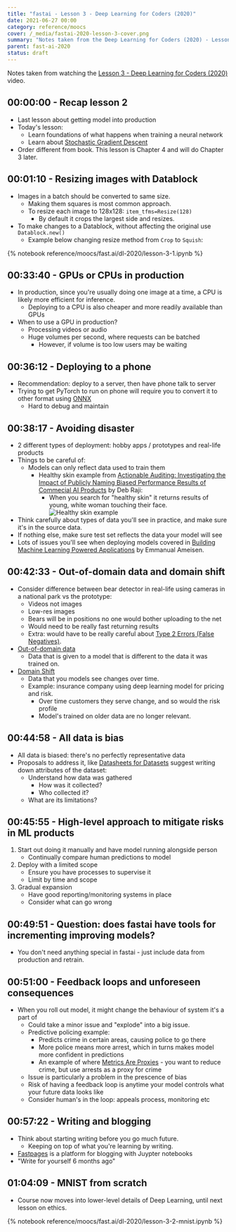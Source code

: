 ```yaml
---
title: "fastai - Lesson 3 - Deep Learning for Coders (2020)"
date: 2021-06-27 00:00
category: reference/moocs
cover: /_media/fastai-2020-lesson-3-cover.png
summary: "Notes taken from the Deep Learning for Coders (2020) - Lesson 3 video"
parent: fast-ai-2020
status: draft
---
```


Notes taken from watching the [Lesson 3 - Deep Learning for Coders (2020)](https://www.youtube.com/watch?v=5L3Ao5KuCC4) video.

## 00:00:00 - Recap lesson 2

* Last lesson about getting model into production
* Today's lesson:
    * Learn foundations of what happens when training a neural network
    * Learn about [Stochastic Gradient Descent](../../../../permanent/stochastic-gradient-descent.md)
* Order different from book. This lesson is Chapter 4 and will do Chapter 3 later.

## 00:01:10 - Resizing images with Datablock

* Images in a batch should be converted to same size.
    * Making them squares is most common approach.
    * To resize each image to 128x128: `item_tfms=Resize(128)`
        * By default it crops the largest side and resizes.
 * To make changes to a Datablock, without affecting the original use `Datablock.new()`
     * Example below changing resize method from `Crop` to `Squish`:

{% notebook reference/moocs/fast.ai/dl-2020/lesson-3-1.ipynb %}

## 00:33:40 - GPUs or CPUs in production

* In production, since you're usually doing one image at a time, a CPU is likely more efficient for inference.
    * Deploying to a CPU is also cheaper and more readily available than GPUs
* When to use a GPU in production?
  * Processing videos or audio
  * Huge volumes per second, where requests can be batched
      * However, if volume is too low users may be waiting

## 00:36:12 - Deploying to a phone

* Recommendation: deploy to a server, then have phone talk to server
* Trying to get PyTorch to run on phone will require you to convert it to other format using [ONNX](https://onnx.ai/)
    * Hard to debug and maintain

## 00:38:17 - Avoiding disaster

* 2 different types of deployment: hobby apps / prototypes and real-life products
* Things to be careful of:
    * Models can only reflect data used to train them
        * Healthy skin example from [Actionable Auditing: Investigating the Impact of Publicly Naming Biased Performance Results of Commecial AI Products](https://www.media.mit.edu/publications/actionable-auditing-investigating-the-impact-of-publicly-naming-biased-performance-results-of-commercial-ai-products/) by Deb Raji:
            * When you search for "healthy skin" it returns results of young, white woman touching their face.
                ![Healthy skin example](journal/_media/healthy-skin-example.png)
* Think carefully about types of data you'll see in practice, and make sure it's in the source data.
* If nothing else, make sure test set reflects the data your model will see
* Lots of issues you'll see when deploying models covered in [Building Machine Learning Powered Applications](https://www.amazon.com/Building-Machine-Learning-Powered-Applications/dp/149204511X) by Emmanual Ameisen.

## 00:42:33 - Out-of-domain data and domain shift

* Consider difference between bear detector in real-life using cameras in a national park vs the prototype:
    * Videos not images
    * Low-res images
    * Bears will be in positions no one would bother uploading to the net
    * Would need to be really fast returning results
    * Extra: would have to be really careful about [Type 2 Errors (False Negatives)](permanent/type-2-errors.md).
* [Out-of-domain data](../../../../permanent/out-of-domain-data.md)
    * Data that is given to a model that is different to the data it was trained on.
* [Domain Shift](../../../../permanent/domain-shift.md)
    * Data that you models see changes over time.
    * Example: insurance company using deep learning model for pricing and risk.
        * Over time customers they serve change, and so would the risk profile
        * Model's trained on older data are no longer relevant.

## 00:44:58 - All data is bias

* All data is biased: there's no perfectly representative data
* Proposals to address it, like [Datasheets for Datasets](https://arxiv.org/abs/1803.09010) suggest writing down attributes of the dataset:
    * Understand how data was gathered
        * How was it collected?
        * Who collected it?
    * What are its limitations?

## 00:45:55 - High-level approach to mitigate risks in ML products

1. Start out doing it manually and have model running alongside person
    * Continually compare human predictions to model
2. Deploy with a limited scope
    * Ensure you have processes to supervise it
    * Limit by time and scope
3. Gradual expansion
    * Have good reporting/monitoring systems in place
    * Consider what can go wrong

## 00:49:51 - Question: does fastai have tools for incrementing improving models?

* You don't need anything special in fastai - just include data from production and retrain.

## 00:51:00 - Feedback loops and unforeseen consequences

* When you roll out model, it might change the behaviour of system it's a part of
    * Could take a minor issue and "explode" into a big issue.
    * Predictive policing example:
        * Predicts crime in certain areas, causing police to go there
        * More police means more arrest, which in turns makes model more confident in predictions
        * An example of where [Metrics Are Proxies](../../../../permanent/metrics-are-proxies.md) - you want to reduce crime, but use arrests as a proxy for crime
    * Issue is particularly a problem in the prescence of bias
    * Risk of having a feedback loop is anytime your model controls what your future data looks like
    * Consider human's in the loop: appeals process, monitoring etc

## 00:57:22 - Writing and blogging

* Think about starting writing before you go much future.
    * Keeping on top of what you're learning by writing.
* [Fastpages](https://github.com/fastai/fastpages) is a platform for blogging with Juypter notebooks
* "Write for yourself 6 months ago"

## 01:04:09 - MNIST from scratch

* Course now moves into lower-level details of Deep Learning, until next lesson on ethics.

{% notebook reference/moocs/fast.ai/dl-2020/lesson-3-2-mnist.ipynb %}
